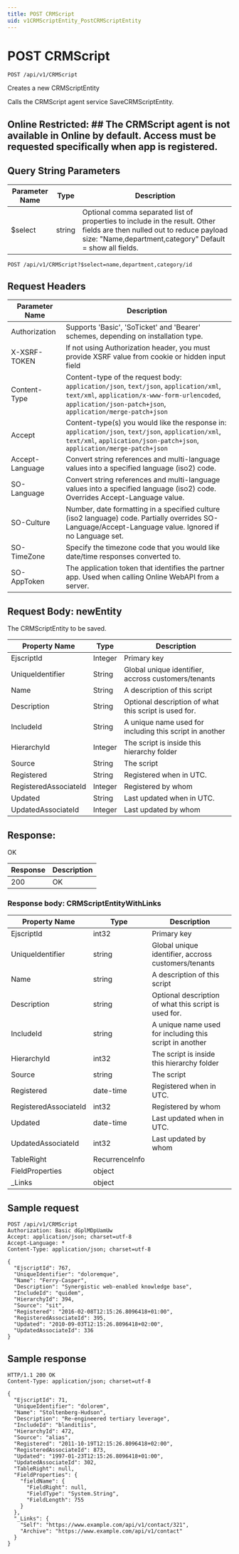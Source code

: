 ```yaml
---
title: POST CRMScript
uid: v1CRMScriptEntity_PostCRMScriptEntity
---
```


# POST CRMScript

```http
POST /api/v1/CRMScript
```

Creates a new CRMScriptEntity


Calls the CRMScript agent service SaveCRMScriptEntity.


## Online Restricted: ## The CRMScript agent is not available in Online by default. Access must be requested specifically when app is registered.






## Query String Parameters

| Parameter Name | Type |  Description |
|----------------|------|--------------|
| $select | string |  Optional comma separated list of properties to include in the result. Other fields are then nulled out to reduce payload size: "Name,department,category" Default = show all fields. |

```http
POST /api/v1/CRMScript?$select=name,department,category/id
```


## Request Headers

| Parameter Name | Description |
|----------------|-------------|
| Authorization  | Supports 'Basic', 'SoTicket' and 'Bearer' schemes, depending on installation type. |
| X-XSRF-TOKEN   | If not using Authorization header, you must provide XSRF value from cookie or hidden input field |
| Content-Type | Content-type of the request body: `application/json`, `text/json`, `application/xml`, `text/xml`, `application/x-www-form-urlencoded`, `application/json-patch+json`, `application/merge-patch+json` |
| Accept         | Content-type(s) you would like the response in: `application/json`, `text/json`, `application/xml`, `text/xml`, `application/json-patch+json`, `application/merge-patch+json` |
| Accept-Language | Convert string references and multi-language values into a specified language (iso2) code. |
| SO-Language | Convert string references and multi-language values into a specified language (iso2) code. Overrides Accept-Language value. |
| SO-Culture | Number, date formatting in a specified culture (iso2 language) code. Partially overrides SO-Language/Accept-Language value. Ignored if no Language set. |
| SO-TimeZone | Specify the timezone code that you would like date/time responses converted to. |
| SO-AppToken | The application token that identifies the partner app. Used when calling Online WebAPI from a server. |

## Request Body: newEntity 

The CRMScriptEntity to be saved. 

| Property Name | Type |  Description |
|----------------|------|--------------|
| EjscriptId | Integer | Primary key |
| UniqueIdentifier | String | Global unique identifier, accross customers/tenants |
| Name | String | A description of this script |
| Description | String | Optional description of what this script is used for. |
| IncludeId | String | A unique name used for including this script in another |
| HierarchyId | Integer | The script is inside this hierarchy folder |
| Source | String | The script |
| Registered | String | Registered when  in UTC. |
| RegisteredAssociateId | Integer | Registered by whom |
| Updated | String | Last updated when  in UTC. |
| UpdatedAssociateId | Integer | Last updated by whom |

## Response:

OK

| Response | Description |
|----------------|-------------|
| 200 | OK |

### Response body: CRMScriptEntityWithLinks

| Property Name | Type |  Description |
|----------------|------|--------------|
| EjscriptId | int32 | Primary key |
| UniqueIdentifier | string | Global unique identifier, accross customers/tenants |
| Name | string | A description of this script |
| Description | string | Optional description of what this script is used for. |
| IncludeId | string | A unique name used for including this script in another |
| HierarchyId | int32 | The script is inside this hierarchy folder |
| Source | string | The script |
| Registered | date-time | Registered when  in UTC. |
| RegisteredAssociateId | int32 | Registered by whom |
| Updated | date-time | Last updated when  in UTC. |
| UpdatedAssociateId | int32 | Last updated by whom |
| TableRight | RecurrenceInfo |  |
| FieldProperties | object |  |
| _Links | object |  |

## Sample request

```http!
POST /api/v1/CRMScript
Authorization: Basic dGplMDpUamUw
Accept: application/json; charset=utf-8
Accept-Language: *
Content-Type: application/json; charset=utf-8

{
  "EjscriptId": 767,
  "UniqueIdentifier": "doloremque",
  "Name": "Ferry-Casper",
  "Description": "Synergistic web-enabled knowledge base",
  "IncludeId": "quidem",
  "HierarchyId": 394,
  "Source": "sit",
  "Registered": "2016-02-08T12:15:26.8096418+01:00",
  "RegisteredAssociateId": 395,
  "Updated": "2010-09-03T12:15:26.8096418+02:00",
  "UpdatedAssociateId": 336
}
```

## Sample response

```http_
HTTP/1.1 200 OK
Content-Type: application/json; charset=utf-8

{
  "EjscriptId": 71,
  "UniqueIdentifier": "dolorem",
  "Name": "Stoltenberg-Hudson",
  "Description": "Re-engineered tertiary leverage",
  "IncludeId": "blanditiis",
  "HierarchyId": 472,
  "Source": "alias",
  "Registered": "2011-10-19T12:15:26.8096418+02:00",
  "RegisteredAssociateId": 873,
  "Updated": "1997-01-23T12:15:26.8096418+01:00",
  "UpdatedAssociateId": 302,
  "TableRight": null,
  "FieldProperties": {
    "fieldName": {
      "FieldRight": null,
      "FieldType": "System.String",
      "FieldLength": 755
    }
  },
  "_Links": {
    "Self": "https://www.example.com/api/v1/contact/321",
    "Archive": "https://www.example.com/api/v1/contact"
  }
}
```